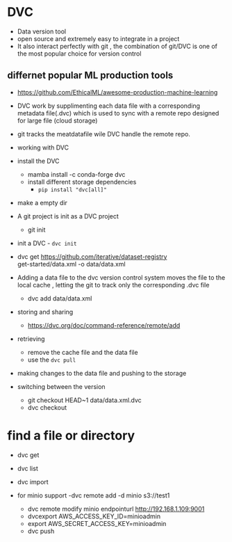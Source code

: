 # DVC
- Data version tool
- open source and extremely easy to integrate in a project
- It also interact perfectly with git , the combination of git/DVC is one of the most popular choice for version control 

## differnet popular ML production tools
- https://github.com/EthicalML/awesome-production-machine-learning

- DVC work by supplimenting each data file with a corresponding metadata file(.dvc) which is used to sync with a remote repo designed for large file (cloud storage)
- git tracks the meatdatafile wile DVC handle the remote repo.

- working with DVC 
- install the DVC
    - mamba install -c conda-forge dvc
    - install different storage dependencies
        - `pip install "dvc[all]"`

- make a empty dir
- A git project is init as a  DVC project 
    - git init 

- init a DVC - `dvc init`
- dvc get https://github.com/iterative/dataset-registry \
          get-started/data.xml -o data/data.xml

- Adding a data file to the dvc version control system moves the file to the local cache , letting the git to track only the corresponding .dvc file
    - dvc add data/data.xml

- storing and sharing
    - https://dvc.org/doc/command-reference/remote/add

- retrieving
    - remove the cache file and the data file
    - use the `dvc pull`

- making changes to the data file and pushing to the storage

- switching between the version 
    -  git checkout HEAD~1 data/data.xml.dvc
    - dvc checkout

# find a file or directory 

- dvc get
- dvc list
- dvc import

- for minio support
    -dvc remote add -d minio s3://test1
    - dvc remote modify minio endpointurl http://192.168.1.109:9001
    - dvcexport AWS_ACCESS_KEY_ID=minioadmin
    - export AWS_SECRET_ACCESS_KEY=minioadmin
    -   dvc push



